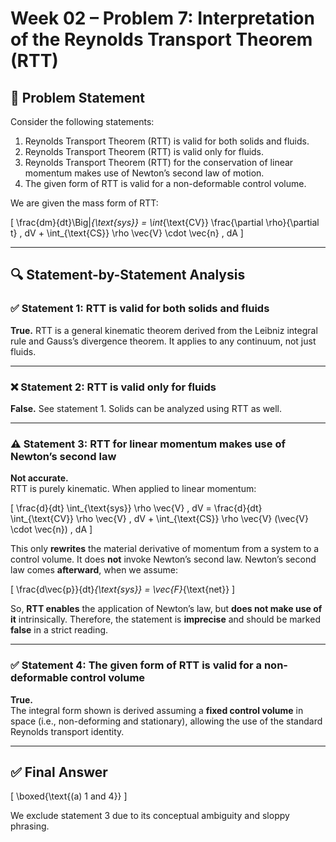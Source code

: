 
# Week 02 – Problem 7: Interpretation of the Reynolds Transport Theorem (RTT)

## 🧮 Problem Statement

Consider the following statements:

1. Reynolds Transport Theorem (RTT) is valid for both solids and fluids.  
2. Reynolds Transport Theorem (RTT) is valid only for fluids.  
3. Reynolds Transport Theorem (RTT) for the conservation of linear momentum makes use of Newton’s second law of motion.  
4. The given form of RTT is valid for a non-deformable control volume.  

We are given the mass form of RTT:

\[
\frac{dm}{dt}\Big|_{\text{sys}} = \int_{\text{CV}} \frac{\partial \rho}{\partial t} \, dV + \int_{\text{CS}} \rho \vec{V} \cdot \vec{n} \, dA
\]

---

## 🔍 Statement-by-Statement Analysis

### ✅ Statement 1: RTT is valid for both solids and fluids  
**True.** RTT is a general kinematic theorem derived from the Leibniz integral rule and Gauss’s divergence theorem. It applies to any continuum, not just fluids.

---

### ❌ Statement 2: RTT is valid only for fluids  
**False.** See statement 1. Solids can be analyzed using RTT as well.

---

### ⚠️ Statement 3: RTT for linear momentum makes use of Newton’s second law  
**Not accurate.**  
RTT is purely kinematic. When applied to linear momentum:

\[
\frac{d}{dt} \int_{\text{sys}} \rho \vec{V} \, dV
= \frac{d}{dt} \int_{\text{CV}} \rho \vec{V} \, dV + \int_{\text{CS}} \rho \vec{V} (\vec{V} \cdot \vec{n}) \, dA
\]

This only **rewrites** the material derivative of momentum from a system to a control volume. It does **not** invoke Newton’s second law. Newton’s second law comes **afterward**, when we assume:

\[
\frac{d\vec{p}}{dt}_{\text{sys}} = \vec{F}_{\text{net}}
\]

So, **RTT enables** the application of Newton’s law, but **does not make use of it** intrinsically. Therefore, the statement is **imprecise** and should be marked **false** in a strict reading.

---

### ✅ Statement 4: The given form of RTT is valid for a non-deformable control volume  
**True.**  
The integral form shown is derived assuming a **fixed control volume** in space (i.e., non-deforming and stationary), allowing the use of the standard Reynolds transport identity.

---

## ✅ Final Answer

\[
\boxed{\text{(a) 1 and 4}}
\]

We exclude statement 3 due to its conceptual ambiguity and sloppy phrasing.
